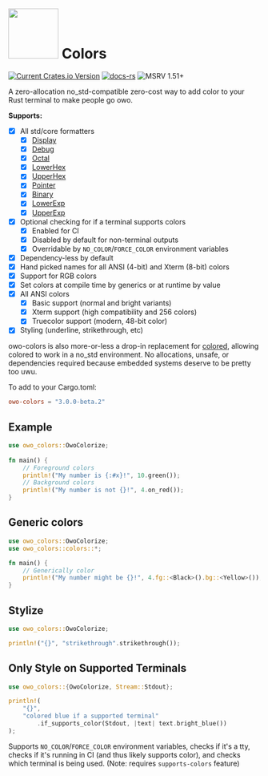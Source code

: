 # <img src="https://jam1.re/img/rust_owo.svg" height="100"> Colors
[![Current Crates.io Version](https://img.shields.io/crates/v/owo-colors.svg)](https://crates.io/crates/owo-colors)
[![docs-rs](https://docs.rs/owo-colors/badge.svg)](https://docs.rs/owo-colors)
![MSRV 1.51+](https://img.shields.io/badge/rustc-1.51+-blue.svg)

A zero-allocation no_std-compatible zero-cost way to add color to your Rust terminal to make people go owo.

**Supports:**

* [x] All std/core formatters
    * [x] [Display](https://doc.rust-lang.org/std/fmt/trait.Display.html)
    * [x] [Debug](https://doc.rust-lang.org/std/fmt/trait.Debug.html)
    * [x] [Octal](https://doc.rust-lang.org/std/fmt/trait.Octal.html)
    * [x] [LowerHex](https://doc.rust-lang.org/std/fmt/trait.LowerHex.html)
    * [x] [UpperHex](https://doc.rust-lang.org/std/fmt/trait.UpperHex.html)
    * [x] [Pointer](https://doc.rust-lang.org/std/fmt/trait.Pointer.html)
    * [x] [Binary](https://doc.rust-lang.org/std/fmt/trait.Binary.html)
    * [x] [LowerExp](https://doc.rust-lang.org/std/fmt/trait.LowerExp.html)
    * [x] [UpperExp](https://doc.rust-lang.org/std/fmt/trait.UpperExp.html)
* [x] Optional checking for if a terminal supports colors
    * [x] Enabled for CI
    * [x] Disabled by default for non-terminal outputs
    * [x] Overridable by `NO_COLOR`/`FORCE_COLOR` environment variables
* [x] Dependency-less by default
* [x] Hand picked names for all ANSI (4-bit) and Xterm (8-bit) colors
* [x] Support for RGB colors
* [x] Set colors at compile time by generics or at runtime by value
* [x] All ANSI colors
    * [x] Basic support (normal and bright variants)
    * [x] Xterm support (high compatibility and 256 colors)
    * [x] Truecolor support (modern, 48-bit color)
* [x] Styling (underline, strikethrough, etc)

owo-colors is also more-or-less a drop-in replacement for [colored](https://crates.io/crates/colored), allowing colored to work in a no_std environment. No allocations, unsafe, or dependencies required because embedded systems deserve to be pretty too uwu.

To add to your Cargo.toml:
```toml
owo-colors = "3.0.0-beta.2"
```

## Example
```rust
use owo_colors::OwoColorize;
 
fn main() {
    // Foreground colors
    println!("My number is {:#x}!", 10.green());
    // Background colors
    println!("My number is not {}!", 4.on_red());
}
```

## Generic colors
```rust
use owo_colors::OwoColorize;
use owo_colors::colors::*;

fn main() {
    // Generically color
    println!("My number might be {}!", 4.fg::<Black>().bg::<Yellow>());
}
```

## Stylize
```rust
use owo_colors::OwoColorize;

println!("{}", "strikethrough".strikethrough());
```

## Only Style on Supported Terminals

```rust
use owo_colors::{OwoColorize, Stream::Stdout};

println!(
    "{}",
    "colored blue if a supported terminal"
        .if_supports_color(Stdout, |text| text.bright_blue())
);
```

Supports `NO_COLOR`/`FORCE_COLOR` environment variables, checks if it's a tty, checks
if it's running in CI (and thus likely supports color), and checks which terminal is being
used. (Note: requires `supports-colors` feature)
